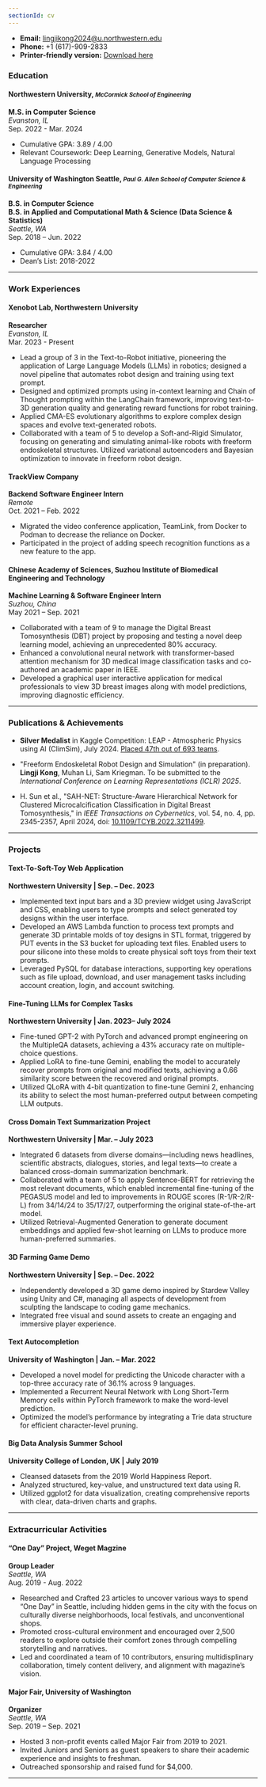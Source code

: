 ```yaml
---
sectionId: cv
---
```


- **Email:** [lingjikong2024@u.northwestern.edu](mailto:lingjikong2024@u.northwestern.edu)
- **Phone:** +1 (617)-909-2833
- **Printer-friendly version:** [Download here](/resume.pdf)

### Education
#### Northwestern University, <small><i>McCormick School of Engineering</i></small>
**M.S. in Computer Science**  
*Evanston, IL*  
Sep. 2022 - Mar. 2024
- Cumulative GPA: 3.89 / 4.00
- Relevant Coursework: Deep Learning, Generative Models, Natural Language Processing
#### University of Washington Seattle, <small><i>Paul G. Allen School of Computer Science & Engineering</i></small>
**B.S. in Computer Science**  
**B.S. in Applied and Computational Math & Science (Data Science & Statistics)**  
*Seattle, WA*  
Sep. 2018 – Jun. 2022
- Cumulative GPA: 3.84 / 4.00
- Dean’s List: 2018-2022
---

### Work Experiences
#### Xenobot Lab, Northwestern University  
**Researcher**  
*Evanston, IL*  
Mar. 2023 - Present
- Lead a group of 3 in the Text-to-Robot initiative, pioneering the application of Large Language Models (LLMs) in robotics; designed a novel pipeline that automates robot design and training using text prompt. 
- Designed and optimized prompts using in-context learning and Chain of Thought prompting within the LangChain framework, improving text-to-3D generation quality and generating reward functions for robot training. 
- Applied CMA-ES evolutionary algorithms to explore complex design spaces and evolve text-generated robots. 
- Collaborated with a team of 5 to develop a Soft-and-Rigid Simulator, focusing on generating and simulating animal-like robots with freeform endoskeletal structures. Utilized variational autoencoders and Bayesian optimization to innovate in freeform robot design.

#### TrackView Company  
**Backend Software Engineer Intern**  
*&#8203;Remote&#8203;*  
Oct. 2021 – Feb. 2022
- Migrated the video conference application, TeamLink, from Docker to Podman to decrease the reliance on Docker.
- Participated in the project of adding speech recognition functions as a new feature to the app.

#### Chinese Academy of Sciences, Suzhou Institute of Biomedical Engineering and Technology  
**Machine Learning & Software Engineer Intern**  
*Suzhou, China*  
May 2021 – Sep. 2021
- Collaborated with a team of 9 to manage the Digital Breast Tomosynthesis (DBT) project by proposing and testing a novel deep learning model, achieving an unprecedented 80% accuracy.
- Enhanced a convolutional neural network with transformer-based attention mechanism for 3D medical image classification tasks and co-authored an academic paper in IEEE.
- Developed a graphical user interactive application for medical professionals to view 3D breast images along with model predictions, improving diagnostic efficiency. 

---

### Publications & Achievements
- **Silver Medalist** in Kaggle Competition: LEAP - Atmospheric Physics using AI (ClimSim), July 2024. [Placed 47th out of 693 teams](https://www.kaggle.com/competitions/leap-atmospheric-physics-ai-climsim/discussion/523105).

- "Freeform Endoskeletal Robot Design and Simulation" (in preparation). **Lingji Kong**, Muhan Li, Sam Kriegman. To be submitted to the *International Conference on Learning Representations (ICLR) 2025*.

- H. Sun et al., "SAH-NET: Structure-Aware Hierarchical Network for Clustered Microcalcification Classification in Digital Breast Tomosynthesis," in *IEEE Transactions on Cybernetics*, vol. 54, no. 4, pp. 2345-2357, April 2024, doi: [10.1109/TCYB.2022.3211499](https://doi.org/10.1109/TCYB.2022.3211499).

---

### Projects
#### **Text-To-Soft-Toy Web Application**  
**Northwestern University | Sep. – Dec. 2023**
- Implemented text input bars and a 3D preview widget using JavaScript and CSS, enabling users to type prompts and select generated toy designs within the user interface.
- Developed an AWS Lambda function to process text prompts and generate 3D printable molds of toy designs in STL format, triggered by PUT events in the S3 bucket for uploading text files. Enabled users to pour silicone into these molds to create physical soft toys from their text prompts.
- Leveraged PySQL for database interactions, supporting key operations such as file upload, download, and user management tasks including account creation, login, and account switching.

#### **Fine-Tuning LLMs for Complex Tasks**  
**Northwestern University | Jan. 2023– July 2024**
- Fine-tuned GPT-2 with PyTorch and advanced prompt engineering on the MultipleQA datasets, achieving a 43% accuracy rate on multiple-choice questions.
- Applied LoRA to fine-tune Gemini, enabling the model to accurately recover prompts from original and modified texts, achieving a 0.66 similarity score between the recovered and original prompts.
- Utilized QLoRA with 4-bit quantization to fine-tune Gemini 2, enhancing its ability to select the most human-preferred output between competing LLM outputs.

#### **Cross Domain Text Summarization Project**  
**Northwestern University | Mar. – July 2023**
- Integrated 6 datasets from diverse domains—including news headlines, scientific abstracts, dialogues, stories, and legal texts—to create a balanced cross-domain summarization benchmark.
- Collaborated with a team of 5 to apply Sentence-BERT for retrieving the most relevant documents, which enabled incremental fine-tuning of the PEGASUS model and led to improvements in ROUGE scores (R-1/R-2/R-L) from 34/14/24 to 35/17/27, outperforming the original state-of-the-art model.
- Utilized Retrieval-Augmented Generation to generate document embeddings and applied few-shot learning on LLMs to produce more human-preferred summaries.

#### **3D Farming Game Demo**  
**Northwestern University | Sep. – Dec. 2022**
- Independently developed a 3D game demo inspired by Stardew Valley using Unity and C#, managing all aspects of development from sculpting the landscape to coding game mechanics.
- Integrated free visual and sound assets to create an engaging and immersive player experience.

#### **Text Autocompletion**  
**University of Washington | Jan. – Mar. 2022**
- Developed a novel model for predicting the Unicode character with a top-three accuracy rate of 36.1% across 9 languages.
- Implemented a Recurrent Neural Network with Long Short-Term Memory cells within PyTorch framework to make the word-level prediction.
- Optimized the model’s performance by integrating a Trie data structure for efficient character-level pruning.

#### **Big Data Analysis Summer School**  
**University College of London, UK | July 2019**
- Cleansed datasets from the 2019 World Happiness Report.
- Analyzed structured, key-value, and unstructured text data using R.
- Utilized ggplot2 for data visualization, creating comprehensive reports with clear, data-driven charts and graphs.

---

### Extracurricular Activities
#### “One Day” Project, Weget Magzine
**Group Leader**  
*Seattle, WA*  
Aug. 2019 - Aug. 2022
- Researched and Crafted 23 articles to uncover various ways to spend “One Day” in Seattle, including hidden gems in the city with the focus on culturally diverse neighborhoods, local festivals, and unconventional shops.
- Promoted cross-cultural environment and encouraged over 2,500 readers to explore outside their comfort zones through compelling storytelling and narratives.
- Led and coordinated a team of 10 contributors, ensuring multidisplinary collaboration, timely content delivery, and alignment with magazine’s vision.

#### Major Fair, University of Washington
**Organizer**  
*Seattle, WA*  
Sep. 2019 – Sep. 2021
- Hosted 3 non-profit events called Major Fair from 2019 to 2021.
- Invited Juniors and Seniors as guest speakers to share their academic experience and insights to freshman.
- Outreached sponsorship and raised fund for $4,000.
---
